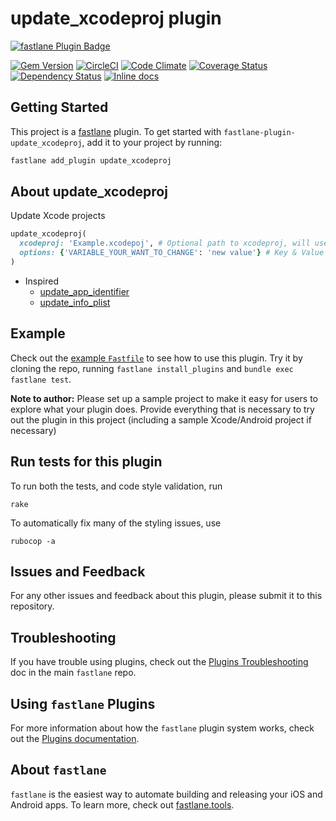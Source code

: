 # update_xcodeproj plugin

[![fastlane Plugin Badge](https://rawcdn.githack.com/fastlane/fastlane/master/fastlane/assets/plugin-badge.svg)](https://rubygems.org/gems/fastlane-plugin-update_xcodeproj)

[![Gem Version](https://badge.fury.io/rb/fastlane-plugin-update_xcodeproj.svg)](https://badge.fury.io/rb/fastlane-plugin-update_xcodeproj)
[![CircleCI](https://circleci.com/gh/nafu/fastlane-plugin-update_xcodeproj.svg?style=svg)](https://circleci.com/gh/nafu/fastlane-plugin-update_xcodeproj)
[![Code Climate](https://codeclimate.com/github/nafu/fastlane-plugin-update_xcodeproj/badges/gpa.svg)](https://codeclimate.com/github/nafu/fastlane-plugin-update_xcodeproj)
[![Coverage Status](https://coveralls.io/repos/github/nafu/fastlane-plugin-update_xcodeproj/badge.svg?branch=master)](https://coveralls.io/github/nafu/fastlane-plugin-update_xcodeproj?branch=master)
[![Dependency Status](https://gemnasium.com/badges/github.com/nafu/fastlane-plugin-update_xcodeproj.svg)](https://gemnasium.com/github.com/nafu/fastlane-plugin-update_xcodeproj)
[![Inline docs](http://inch-ci.org/github/nafu/fastlane-plugin-update_xcodeproj.svg?branch=master)](http://inch-ci.org/github/nafu/fastlane-plugin-update_xcodeproj)

## Getting Started

This project is a [fastlane](https://github.com/fastlane/fastlane) plugin. To get started with `fastlane-plugin-update_xcodeproj`, add it to your project by running:

```bash
fastlane add_plugin update_xcodeproj
```

## About update_xcodeproj

Update Xcode projects

```ruby
update_xcodeproj(
  xcodeproj: 'Example.xcodepoj', # Optional path to xcodeproj, will use first .xcodeproj if not set
  options: {'VARIABLE_YOUR_WANT_TO_CHANGE': 'new value'} # Key & Value pair to update xcode project
)
```

- Inspired
  - [update_app_identifier](https://github.com/fastlane/fastlane/blob/master/fastlane/lib/fastlane/actions/update_app_identifier.rb)
  - [update_info_plist](https://github.com/fastlane/fastlane/blob/master/fastlane/lib/fastlane/actions/update_info_plist.rb)

## Example

Check out the [example `Fastfile`](fastlane/Fastfile) to see how to use this plugin. Try it by cloning the repo, running `fastlane install_plugins` and `bundle exec fastlane test`. 

**Note to author:** Please set up a sample project to make it easy for users to explore what your plugin does. Provide everything that is necessary to try out the plugin in this project (including a sample Xcode/Android project if necessary)

## Run tests for this plugin

To run both the tests, and code style validation, run

```
rake
```

To automatically fix many of the styling issues, use 
```
rubocop -a
```

## Issues and Feedback

For any other issues and feedback about this plugin, please submit it to this repository.

## Troubleshooting

If you have trouble using plugins, check out the [Plugins Troubleshooting](https://github.com/fastlane/fastlane/blob/master/fastlane/docs/PluginsTroubleshooting.md) doc in the main `fastlane` repo.

## Using `fastlane` Plugins

For more information about how the `fastlane` plugin system works, check out the [Plugins documentation](https://github.com/fastlane/fastlane/blob/master/fastlane/docs/Plugins.md).

## About `fastlane`

`fastlane` is the easiest way to automate building and releasing your iOS and Android apps. To learn more, check out [fastlane.tools](https://fastlane.tools).
